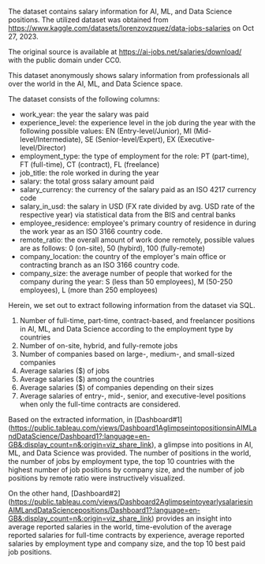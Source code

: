 The dataset contains salary information for AI, ML, and Data Science positions. The utilized dataset was obtained from https://www.kaggle.com/datasets/lorenzovzquez/data-jobs-salaries on Oct 27, 2023. 

The original source is available at https://ai-jobs.net/salaries/download/ with the public domain under CC0. 

This dataset anonymously shows salary information from professionals all over the world in the AI, ML, and Data Science space. 

The dataset consists of the following columns:
* work_year: the year the salary was paid
* experience_level: the experience level in the job during the year with the following possible values: EN (Entry-level/Junior), MI (Mid-level/Intermediate), SE (Senior-level/Expert), EX (Executive-level/Director)
* employment_type: the type of employment for the role: PT (part-time), FT (full-time), CT (contract), FL (freelance)
* job_title: the role worked in during the year
* salary: the total gross salary amount paid
* salary_currency: the currency of the salary paid as an ISO 4217 currency code
* salary_in_usd: the salary in USD (FX rate divided by avg. USD rate of the respective year) via statistical data from the BIS and central banks
* employee_residence: employee's primary country of residence in during the work year as an ISO 3166 country code.
* remote_ratio: the overall amount of work done remotely, possible values are as follows: 0 (on-site), 50 (hybird), 100 (fully-remote)
* company_location: the country of the employer's main office or contracting branch as an ISO 3166 country code.
* company_size: the average number of people that worked for the company during the year: S (less than 50 employees), M (50-250 employees), L (more than 250 employees)


Herein, we set out to extract following information from the dataset via SQL.

1. Number of full-time, part-time, contract-based, and freelancer positions in AI, ML, and Data Science according to the employment type by countries
2. Number of on-site, hybrid, and fully-remote jobs
3. Number of companies based on large-, medium-, and small-sized companies
4. Average salaries  ($) of jobs
5. Average salaries ($) among the countries
6. Average salaries ($) of companies depending on their sizes
7. Average salaries of entry-, mid-, senior, and executive-level positions when only the full-time contracts are considered.

Based on the extracted information, in [Dashboard#1] (https://public.tableau.com/views/Dashboard1AglimpseintopositionsinAIMLandDataScience/Dashboard1?:language=en-GB&:display_count=n&:origin=viz_share_link), a glimpse into positions in AI, ML, and Data Science was provided.  The number of positions in the world, the number of jobs by employment type, the top 10 countries with the highest number of job positions by company size, and the number of job positions by remote ratio were instructively visualized.

On the other hand, [Dashboard#2] (https://public.tableau.com/views/Dashboard2AglimpseintoyearlysalariesinAIMLandDataSciencepositions/Dashboard1?:language=en-GB&:display_count=n&:origin=viz_share_link) provides an insight into average reported salaries in the world, time-evolution of the average reported salaries for full-time contracts by experience, average reported salaries by employment type and company size, and the top 10 best paid job positions.





